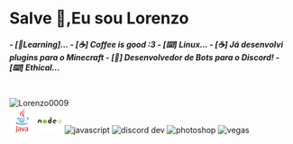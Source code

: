 <h1> Salve 🤙,Eu sou Lorenzo </h1>

<h5>
- [📝Learning]...
- [☕] Coffee is good :3
- [⌨️] Linux...
- [☕] Já desenvolvi plugins para o Minecraft
- [🤖] Desenvolvedor de Bots para o Discord!
- [⌨️] Ethical...

</h5>

<br>
<a>
    <img src="https://github-readme-stats.vercel.app/api?username=Lorenzo0009&show_icons=true&theme=dracula&count_private=true"
        alt="Lorenzo0009" />
</a>
 </br>

<div style={flex-direction: row}>

<!-- icones sem fundo -->

<img src="https://github.com/devicons/devicon/blob/master/icons/java/java-original-wordmark.svg" alt="java" width="45" height="45"/>

<img src="https://github.com/devicons/devicon/blob/master/icons/nodejs/nodejs-original-wordmark.svg " alt="nodejs " width="45" height="45"/>

<!-- icones com fundo -->

<img src="https://upload.wikimedia.org/wikipedia/commons/thumb/9/99/Unofficial_JavaScript_logo_2.svg/512px-Unofficial_JavaScript_logo_2.svg.png" alt="javascript" width="45" height="45"/>

<img src="https://yt3.ggpht.com/a/AATXAJw1tXvJInOnm44MdEF3kS0b8x-W4Twj27SYvJ9gRw=s100-c-k-c0xffffffff-no-rj-mo" alt="discord dev" width="45" height="45"/>

<img src="https://upload.wikimedia.org/wikipedia/commons/9/92/Adobe_Photoshop_CS6_icon.svg" alt="photoshop" width="45" height="45"/>

<img src="https://upload.wikimedia.org/wikipedia/commons/3/39/Vegas_Pro_15.0.png" alt="vegas" width="45" height="45"/>
</div>
